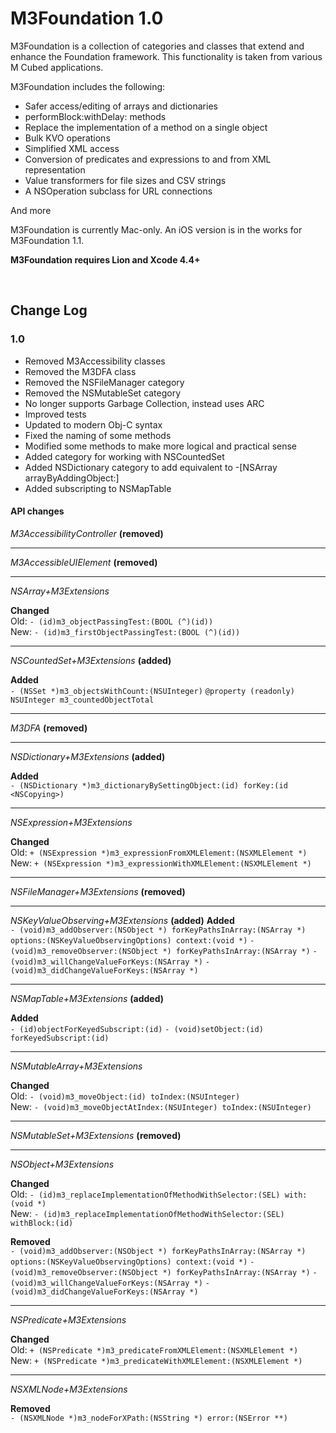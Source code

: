 M3Foundation 1.0
============
M3Foundation is a collection of categories and classes that extend and enhance the Foundation framework. This functionality is taken from various M Cubed applications.

M3Foundation includes the following:

- Safer access/editing of arrays and dictionaries
- performBlock:withDelay: methods
- Replace the implementation of a method on a single object
- Bulk KVO operations
- Simplified XML access
- Conversion of predicates and expressions to and from XML representation
- Value transformers for file sizes and CSV strings
- A NSOperation subclass for URL connections

And more

M3Foundation is currently Mac-only. An iOS version is in the works for M3Foundation 1.1.

**M3Foundation requires Lion and Xcode 4.4+**

<br/>

## Change Log

### 1.0
* Removed M3Accessibility classes
* Removed the M3DFA class
* Removed the NSFileManager category
* Removed the NSMutableSet category
* No longer supports Garbage Collection, instead uses ARC
* Improved tests
* Updated to modern Obj-C syntax
* Fixed the naming of some methods
* Modified some methods to make more logical and practical sense
* Added category for working with NSCountedSet
* Added NSDictionary category to add equivalent to -[NSArray arrayByAddingObject:]
* Added subscripting to NSMapTable

#### API changes
_M3AccessibilityController_ **(removed)**

<hr/>

_M3AccessibleUIElement_ **(removed)**

<hr/>

_NSArray+M3Extensions_

**Changed**<br/>
Old: `- (id)m3_objectPassingTest:(BOOL (^)(id))`<br/>
New: `- (id)m3_firstObjectPassingTest:(BOOL (^)(id))`

<hr/>

_NSCountedSet+M3Extensions_ **(added)**

**Added**<br/>
`- (NSSet *)m3_objectsWithCount:(NSUInteger)`
`@property (readonly) NSUInteger m3_countedObjectTotal`

<hr/>

_M3DFA_ **(removed)**

<hr/>

_NSDictionary+M3Extensions_ **(added)**

**Added**<br/>
`- (NSDictionary *)m3_dictionaryBySettingObject:(id) forKey:(id <NSCopying>)`

<hr/>

_NSExpression+M3Extensions_

**Changed**<br/>
Old: `+ (NSExpression *)m3_expressionFromXMLElement:(NSXMLElement *)`<br/>
New: `+ (NSExpression *)m3_expressionWithXMLElement:(NSXMLElement *)`

<hr/>

_NSFileManager+M3Extensions_ **(removed)**

<hr/>

_NSKeyValueObserving+M3Extensions_ **(added)**
**Added**<br/>
`- (void)m3_addObserver:(NSObject *) forKeyPathsInArray:(NSArray *) options:(NSKeyValueObservingOptions) context:(void *)`
`- (void)m3_removeObserver:(NSObject *) forKeyPathsInArray:(NSArray *)`
`- (void)m3_willChangeValueForKeys:(NSArray *)`
`- (void)m3_didChangeValueForKeys:(NSArray *)`

<hr/>

_NSMapTable+M3Extensions_ **(added)**

**Added**<br/>
`- (id)objectForKeyedSubscript:(id)`
`- (void)setObject:(id) forKeyedSubscript:(id)`

<hr/>

_NSMutableArray+M3Extensions_

**Changed**<br/>
Old: `- (void)m3_moveObject:(id) toIndex:(NSUInteger)`<br/>
New: `- (void)m3_moveObjectAtIndex:(NSUInteger) toIndex:(NSUInteger)`

<hr/>

_NSMutableSet+M3Extensions_ **(removed)**

<hr/>

_NSObject+M3Extensions_

**Changed**<br/>
Old: `- (id)m3_replaceImplementationOfMethodWithSelector:(SEL) with:(void *)`<br/>
New: `- (id)m3_replaceImplementationOfMethodWithSelector:(SEL) withBlock:(id)`

**Removed**<br/>
`- (void)m3_addObserver:(NSObject *) forKeyPathsInArray:(NSArray *) options:(NSKeyValueObservingOptions) context:(void *)`
`- (void)m3_removeObserver:(NSObject *) forKeyPathsInArray:(NSArray *)`
`- (void)m3_willChangeValueForKeys:(NSArray *)`
`- (void)m3_didChangeValueForKeys:(NSArray *)`

<hr/>

_NSPredicate+M3Extensions_

**Changed**<br/>
Old: `+ (NSPredicate *)m3_predicateFromXMLElement:(NSXMLElement *)`<br/>
New: `+ (NSPredicate *)m3_predicateWithXMLElement:(NSXMLElement *)`

<hr/>

_NSXMLNode+M3Extensions_

**Removed**<br/>
`- (NSXMLNode *)m3_nodeForXPath:(NSString *) error:(NSError **)`